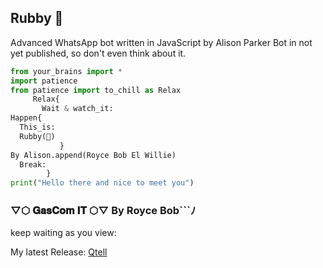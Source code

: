 ## Rubby 🐶
Advanced WhatsApp bot written in JavaScript by Alison Parker
Bot in not yet published, so don't even think about it.
```python
from your_brains import *
import patience
from patience import to_chill as Relax
     Relax{
       Wait & watch_it:
Happen{
  This_is:
  Rubby(🐶)
           }
By Alison.append(Royce Bob El Willie)
  Break:
        }
print("Hello there and nice to meet you")
```


### ▽⬡ 𝐆𝐚𝐬𝐂𝐨𝐦 𝐈𝐓 ⬡▽ By Royce Bob```ﾉ 
keep waiting as you view:

My latest Release: [Qtell](https://github.com/qtell)
